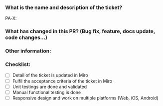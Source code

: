 ### What is the name and description of the ticket?

PA-X:

### What has changed in this PR? (Bug fix, feature, docs update, code changes...)

### Other information:

### Checklist:

- [ ] Detail of the ticket is updated in Miro
- [ ] Fulfil the acceptance criteria of the ticket in Miro
- [ ] Unit testings are done and validated
- [ ] Manual functional testing is done
- [ ] Responsive design and work on multiple platforms (Web, iOS, Android)
